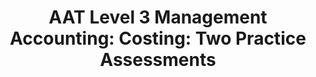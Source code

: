 ---
title: "AAT Level 3 Management Accounting: Costing: Two Practice Assessments"
description: "This book contains two practice assessments for the AAT Level 3 Management Accounting: Costing unit. It has been designed and written to resemble the live exam, including answers and a mark scheme so you can mark your own paper. Unlike other practice assessments, it includes workings and explanations for all tasks so you can see where the answers come from and work out where you have made any errors."
AmazonID: "B09MYWY5RX"
tags:
- revision workbooks
- AAT Level 3
- management accounting
- mock exams with mark scheme
levels:
- AAT Level 3
---